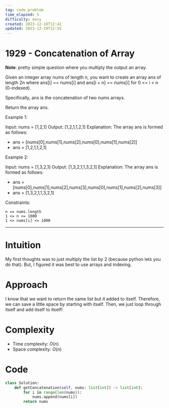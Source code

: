 ```yaml
---
tag: code_problem
time_elapsed: 5
difficulty: easy
created: 2023-12-19T12:42
updated: 2023-12-19T12:55
---
```


# 1929 - Concatenation of Array

**Note**: pretty simple question where you multiply the output an array.

Given an integer array nums of length n, you want to create an array ans of length 2n where ans[i] == nums[i] and ans[i + n] == nums[i] for 0 <= i < n (0-indexed).

Specifically, ans is the concatenation of two nums arrays.

Return the array ans.

 

Example 1:

Input: nums = [1,2,1]
Output: [1,2,1,1,2,1]
Explanation: The array ans is formed as follows:
- ans = [nums[0],nums[1],nums[2],nums[0],nums[1],nums[2]]
- ans = [1,2,1,1,2,1]

Example 2:

Input: nums = [1,3,2,1]
Output: [1,3,2,1,1,3,2,1]
Explanation: The array ans is formed as follows:
- ans = [nums[0],nums[1],nums[2],nums[3],nums[0],nums[1],nums[2],nums[3]]
- ans = [1,3,2,1,1,3,2,1]

 

Constraints:

    n == nums.length
    1 <= n <= 1000
    1 <= nums[i] <= 1000

---

# Intuition
<!-- Describe your first thoughts on how to solve this problem. -->
My first thoughts was to just multiply the list by 2 (because python lets you do that). But, I figured it was best to use arrays and indexing.

# Approach
<!-- Describe your approach to solving the problem. -->
I know that we want to return the same list but it added to itself. Therefore, we can save a little space by starting with itself. Then, we just loop through itself and add itself to itself!

# Complexity
- Time complexity: $O(n)$
- Space complexity: $O(n)$

# Code
```python
class Solution:
    def getConcatenation(self, nums: list[int]) -> list[int]:
        for i in range(len(nums)):
            nums.append(nums[i])
        return nums

```
